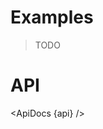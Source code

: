 <script lang="ts">
	import { ApiDocs } from 'svelte-ux';

	import api from '$lib/components/Rect.svelte?raw&sveld';

	import Chart, { Svg } from '$lib/components/Chart.svelte';

	import Preview from '$lib/docs/Preview.svelte';
	import Blockquote from '$lib/docs/Blockquote.svelte';
</script>

# Examples

<Blockquote>TODO</Blockquote>

# API

<ApiDocs {api} />
